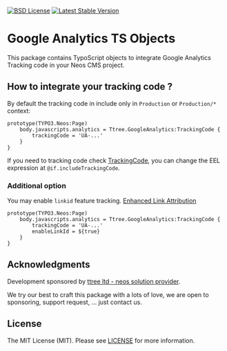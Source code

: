 [![BSD License](https://img.shields.io/github/license/mashape/apistatus.svg)](LICENSE)
[![Latest Stable Version](https://poser.pugx.org/ttree/googleanalytics/version)](https://packagist.org/packages/ttree/googleanalytics)

# Google Analytics TS Objects

This package contains TypoScript objects to integrate Google Analytics Tracking code in your Neos CMS project.

## How to integrate your tracking code ?

By default the tracking code in include only in ```Production``` or ```Production/*``` context:

    prototype(TYPO3.Neos:Page)
        body.javascripts.analytics = Ttree.GoogleAnalytics:TrackingCode {
            trackingCode = 'UA-...'
        }
    }

If you need to tracking code check [TrackingCode](Resources/Private/TypoScript/TypoScriptObjects/TrackingCode.ts2), you
can change the EEL expression at ```@if.includeTrackingCode```.

### Additional option

You may enable ```linkid``` feature tracking. [Enhanced Link Attribution](https://support.google.com/analytics/answer/2558867)

    prototype(TYPO3.Neos:Page)
        body.javascripts.analytics = Ttree.GoogleAnalytics:TrackingCode {
            trackingCode = 'UA-...'
            enableLinkId = ${true}
        }
    }


## Acknowledgments

Development sponsored by [ttree ltd - neos solution provider](http://ttree.ch).

We try our best to craft this package with a lots of love, we are open to sponsoring, support request, ... just contact us.

## License

The MIT License (MIT). Please see [LICENSE](LICENSE) for more information.
